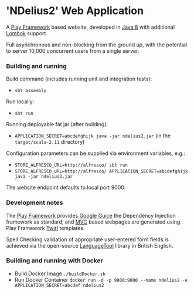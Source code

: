 # 'NDelius2' Web Application

A [Play Framework](https://www.playframework.com/) based website, developed in [Java 8](http://www.oracle.com/technetwork/java/javase/8-whats-new-2157071.html) with additional [Lombok](https://projectlombok.org/features/all) support.

Full asynchronous and non-blocking from the ground up, with the potential to server 10,000 concurrent users from a single server.

### Building and running

Build command (includes running unit and integration tests):

- `sbt assembly`

Run locally:

- `sbt run`

Running deployable fat jar (after building):

- `APPLICATION_SECRET=abcdefghijk java -jar ndelius2.jar` (in the `target/scala-2.11` directory)

Configuration parameters can be supplied via environment variables, e.g.:

- `STORE_ALFRESCO_URL=http://alfresco/ sbt run`
- `STORE_ALFRESCO_URL=http://alfresco/ APPLICATION_SECRET=abcdefghijk java -jar ndelius2.jar`

The website endpoint defaults to local port 9000.

### Development notes

The [Play Framework](https://www.playframework.com/) provides [Google Guice](https://github.com/google/guice/wiki/Motivation) the Dependency Injection framework as standard, and [MVC](https://en.wikipedia.org/wiki/Model%E2%80%93view%E2%80%93controller) based webpages are generated using Play Framework [Twirl](https://www.playframework.com/documentation/2.5.x/ScalaTemplates) templates.

Spell Checking validation of appropriate user-entered form fields is achieved via the open-source [LanguageTool](https://www.languagetool.org/) library in British English.

### Building and running with Docker

- Build Docker Image `./buildDocker.sh`
- Run Docker Container `docker run -d -p 9000:9000 --name ndelius2 -e APPLICATION_SECRET=abcdef ndelius2`
